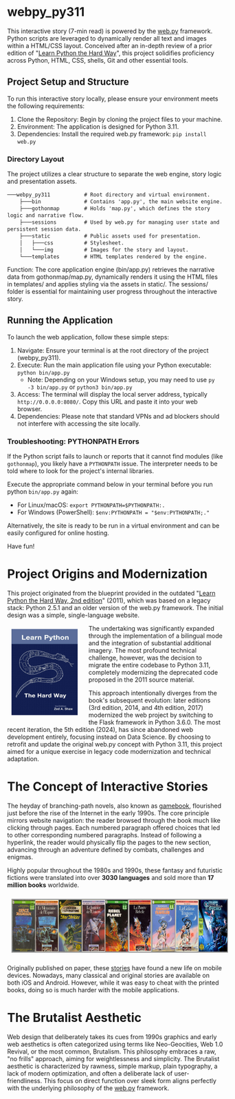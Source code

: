 # webpy_py311

This interactive story (7-min read) is powered by the <a href="https://webpy.org/" target="_blank">web.py</a> framework. Python scripts are leveraged to dynamically render all text and images within a HTML/CSS layout. Conceived after an in-depth review of a prior edition of "<a href="https://learnpythonthehardway.org/" target="_blank">Learn Python the Hard Way</a>", this project solidifies proficiency across Python, HTML, CSS, shells, Git and other essential tools.

## Project Setup and Structure

To run this interactive story locally, please ensure your environment meets the following requirements:

1. Clone the Repository: Begin by cloning the project files to your machine.
1. Environment: The application is designed for Python 3.11.
1. Dependencies: Install the required web.py framework: `pip install web.py`

### Directory Layout

The project utilizes a clear structure to separate the web engine, story logic and presentation assets.

```
───webpy_py311           # Root directory and virtual environment.
    ├───bin              # Contains 'app.py', the main website engine.
    ├───gothonmap        # Holds 'map.py', which defines the story logic and narrative flow.
    ├───sessions         # Used by web.py for managing user state and persistent session data.
    ├───static           # Public assets used for presentation.
    │   ├───css          # Stylesheet.
    │   └───img          # Images for the story and layout.
    └───templates        # HTML templates rendered by the engine.
```

Function: The core application engine (bin/app.py) retrieves the narrative data from gothonmap/map.py, dynamically renders it using the HTML files in templates/ and applies styling via the assets in static/. The sessions/ folder is essential for maintaining user progress throughout the interactive story.

## Running the Application

To launch the web application, follow these simple steps:

1. Navigate: Ensure your terminal is at the root directory of the project (webpy_py311).
1. Execute: Run the main application file using your Python executable: `python bin/app.py`
    - Note: Depending on your Windows setup, you may need to use `py -3 bin/app.py` or `python3 bin/app.py`
1. Access: The terminal will display the local server address, typically `http://0.0.0.0:8080/`. Copy this URL and paste it into your web browser.
1. Dependencies: Please note that standard VPNs and ad blockers should not interfere with accessing the site locally.

### Troubleshooting: PYTHONPATH Errors

If the Python script fails to launch or reports that it cannot find modules (like `gothonmap`), you likely have a `PYTHONPATH` issue. The interpreter needs to be told where to look for the project's internal libraries.

Execute the appropriate command below in your terminal before you run python `bin/app.py` again:

- For Linux/macOS: `export PYTHONPATH=$PYTHONPATH:.`
- For Windows (PowerShell): `$env:PYTHONPATH = "$env:PYTHONPATH;."`

Alternatively, the site is ready to be run in a virtual environment and can be easily configured for online hosting.

Have fun!

# Project Origins and Modernization

This project originated from the blueprint provided in the outdated "<a href="https://cglab.ca/~morin/teaching/1405/lpthw/book/" target="_blank">Learn Python the Hard Way, 2nd edition</a>" (2011), which was based on a legacy stack: Python 2.5.1 and an older version of the web.py framework. The initial design was a simple, single-language website.

<img style="width:auto; height:200px; margin-top:10px; margin-bottom:10px; margin-left:10px; margin-right:25px; float:left" src="static/img/lpthw2ndedition.jpg" alt="page image1"/>

The undertaking was significantly expanded through the implementation of a bilingual mode and the integration of substantial additional imagery. The most profound technical challenge, however, was the decision to migrate the entire codebase to Python 3.11, completely modernizing the deprecated code proposed in the 2011 source material.

This approach intentionally diverges from the book's subsequent evolution: later editions (3rd edition, 2014,  and 4th edition, 2017) modernized the web project by switching to the Flask framework in Python 3.6.0. The most recent iteration, the 5th edition (2024), has since abandoned web development entirely, focusing instead on Data Science. By choosing to retrofit and update the original web.py concept with Python 3.11, this project aimed for a unique exercise in legacy code modernization and technical adaptation.

# The Concept of Interactive Stories

The heyday of branching-path novels, also known as <a href="https://en.wikipedia.org/wiki/Gamebook" target="_blank">gamebook</a>, flourished just before the rise of the Internet in the early 1990s. The core principle mirrors website navigation: the reader browsed through the book much like clicking through pages. Each numbered paragraph offered choices that led to other corresponding numbered paragraphs. Instead of following a hyperlink, the reader would physically flip the pages to the new section, advancing through an adventure defined by combats, challenges and enigmas.

Highly popular throughout the 1980s and 1990s, these fantasy and futuristic fictions were translated into over <b>3030 languages</b> and sold more than <b>17 million books</b> worldwide.

<img style="width:auto; height:125px; margin-top:10px; margin-bottom:10px; margin-left:10px; margin-right:10px; position:static" src="static/img/gamebooks.png" alt="page image2"/>

Originally published on paper, these <a href="http://gamebooks.org/" target="_blank">stories</a> have found a new life on mobile devices. Nowadays, many classical and original stories are available on both iOS and Android. However, while it was easy to cheat with the printed books, doing so is much harder with the mobile applications.

# The Brutalist Aesthetic

Web design that deliberately takes its cues from 1990s graphics and early web aesthetics is often categorized using terms like Neo-Geocities, Web 1.0 Revival, or the most common, Brutalism. This philosophy embraces a raw, "no frills" approach, aiming for weightlessness and simplicity. The Brutalist aesthetic is characterized by rawness, simple markup, plain typography, a lack of modern optimization, and often a deliberate lack of user-friendliness. This focus on direct function over sleek form aligns perfectly with the underlying philosophy of the <a href="http://webpy.org/" target="_blank">web.py</a> framework.
